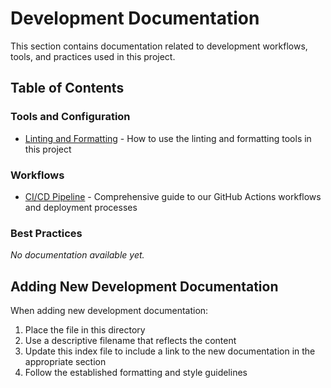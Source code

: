 # Development Documentation

This section contains documentation related to development workflows, tools, and practices used in this project.

## Table of Contents

### Tools and Configuration

- [Linting and Formatting](./linting-and-formatting.md) - How to use the linting and formatting tools in this project

### Workflows

- [CI/CD Pipeline](./ci-cd-pipeline.md) - Comprehensive guide to our GitHub Actions workflows and deployment processes

### Best Practices

*No documentation available yet.*

## Adding New Development Documentation

When adding new development documentation:

1. Place the file in this directory
2. Use a descriptive filename that reflects the content
3. Update this index file to include a link to the new documentation in the appropriate section
4. Follow the established formatting and style guidelines
